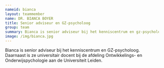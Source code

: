 ```yaml
---
nameid: bianca
layout: teammember
name: DR. BIANCA BOYER
title: Senior adviseur en GZ-psycholoog
group: team
summary: Bianca is senior adviseur bij het kenniscentrum en gz-psycholoog. Daarnaast is ze universitair docent bij de afdeling Ontwikkelings- en Onderwijspychologie aan de Universiteit Leiden.
image: /img/bianca.jpg
---
```


Bianca is senior adviseur bij het kenniscentrum en GZ-psycholoog. Daarnaast is ze universitair docent bij de afdeling Ontwikkelings- en Onderwijspychologie aan de Universiteit Leiden.
